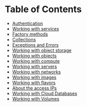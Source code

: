 Table of Contents
=================

* [Authentication](authentication.md)
* [Working with services](services.md)
* [Factory methods](factories.md)
* [Collections](collections.md)
* [Exceptions and Errors](exceptions.md)
* [Working with object storage](objectstore.md)
* [Working with objects](objects.md)
* [Working with compute](compute.md)
* [Working with servers](servers.md)
* [Working with networks](networks.md)
* [Working with images](images.md)
* [Working with flavors](flavors.md)
* [About the access IPs](accessip.md)
* [Working with Cloud Databases](dbaas.md)
* [Working with Volumes](volumes.md)
